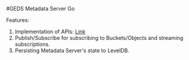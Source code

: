 #GEDS Metadata Server Go

Features:
1. Implementation of APIs: [Link](https://github.com/IBM/GEDS/issues/14)
2. Publish/Subscribe for subscribing to Buckets/Objects and streaming subscriptions.
3. Persisting Metadata Server's state to LevelDB.
